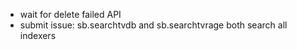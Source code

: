 
* wait for delete failed API
* submit issue: sb.searchtvdb and sb.searchtvrage both search all indexers

